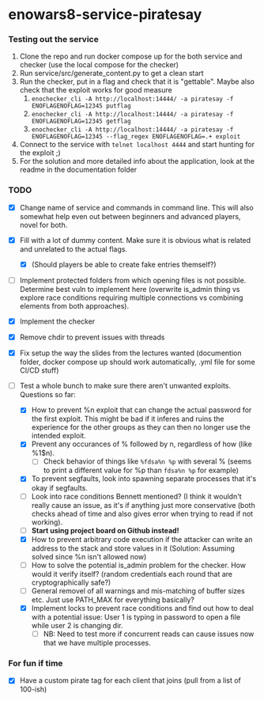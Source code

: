 # enowars8-service-piratesay

### Testing out the service

1. Clone the repo and run docker compose up for the both service and checker (use the local compose for the checker)
2. Run service/src/generate_content.py to get a clean start
3. Run the checker, put in a flag and check that it is "gettable". Maybe also check that the exploit works for good measure
   1. `enochecker_cli -A http://localhost:14444/ -a piratesay -f ENOFLAGENOFLAG=12345 putflag`
   2. `enochecker_cli -A http://localhost:14444/ -a piratesay -f ENOFLAGENOFLAG=12345 getflag`
   3. `enochecker_cli -A http://localhost:14444/ -a piratesay -f ENOFLAGENOFLAG=12345 --flag_regex ENOFLAGENOFLAG=.+ exploit`
4. Connect to the service with `telnet localhost 4444` and start hunting for the exploit ;)
5. For the solution and more detailed info about the application, look at the readme in the documentation folder

### TODO

- [x] Change name of service and commands in command line. This will also somewhat help even out between beginners and advanced players, novel for both.
- [x] Fill with a lot of dummy content. Make sure it is obvious what is related and unrelated to the actual flags.

  - [x] (Should players be able to create fake entries themself?)

- [ ] Implement protected folders from which opening files is not possible. Determine best vuln to implement here (overwrite is_admin thing vs explore race conditions requiring multiple connections vs combining elements from both approaches).
- [x] Implement the checker
- [x] Remove chdir to prevent issues with threads
- [x] Fix setup the way the slides from the lectures wanted (documention folder, docker compose up should work automatically, .yml file for some CI/CD stuff)
- [ ] Test a whole bunch to make sure there aren't unwanted exploits. Questions so far:

  - [x] How to prevent %n exploit that can change the actual password for the first exploit. This might be bad if it inferes and ruins the experience for the other groups as they can then no longer use the intended exploit.
  - [x] Prevent any occurances of % followed by n, regardless of how (like %1$n).
    - [ ] Check behavior of things like `%fdsa%n %p` with several % (seems to print a different value for %p than `fdsa%n %p` for example)
  - [x] To prevent segfaults, look into spawning separate processes that it's okay if segfaults.
  - [ ] Look into race conditions Bennett mentioned? (I think it wouldn't really cause an issue, as it's if anything just more conservative (both checks ahead of time and also gives error when trying to read if not working).
  - [ ] **Start using project board on Github instead!**
  - [x] How to prevent arbitrary code execution if the attacker can write an address to the stack and store values in it (Solution: Assuming solved since %n isn't allowed now)
  - [ ] How to solve the potential is_admin problem for the checker. How would it verify itself? (random credentials each round that are cryptographically safe?)
  - [ ] General removel of all warnings and mis-matching of buffer sizes etc. Just use PATH_MAX for everything basically?
  - [x] Implement locks to prevent race conditions and find out how to deal with a potential issue: User 1 is typing in password to open a file while user 2 is changing dir.
    - [ ] NB: Need to test more if concurrent reads can cause issues now that we have multiple processes.

### For fun if time

- [x] Have a custom pirate tag for each client that joins (pull from a list of 100-ish)
